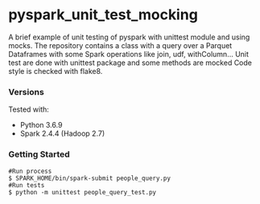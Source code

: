 # pyspark_unit_test_mocking
A brief example of unit testing of pyspark with unittest module and using mocks.
The repository contains a class with a query over a Parquet Dataframes with some Spark operations like join, udf, withColumn...
Unit test are done with unittest package and some methods are mocked
Code style is checked with flake8.
### Versions
Tested with:
- Python 3.6.9
- Spark 2.4.4 (Hadoop 2.7)
### Getting Started
```
#Run process
$ SPARK_HOME/bin/spark-submit people_query.py
#Run tests
$ python -m unittest people_query_test.py
```

